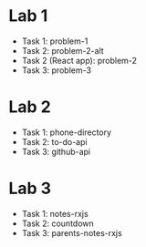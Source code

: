 # Lab 1

- Task 1: problem-1
- Task 2: problem-2-alt
- Task 2 (React app): problem-2
- Task 3: problem-3

# Lab 2

- Task 1: phone-directory
- Task 2: to-do-api
- Task 3: github-api

# Lab 3

- Task 1: notes-rxjs
- Task 2: countdown
- Task 3: parents-notes-rxjs
